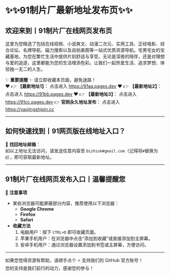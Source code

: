 # :sparkles::sparkles:91制片厂最新地址发布页:sparkles::sparkles:

## 欢迎来到丨**91制片厂在线网页发布页**

这里为您精选了包括在线视频、小说爽文、动漫二次元、实用工具、正经电影、综合论坛、名牌导航、磁力搜索以及自拍美图等一站式优质资源导航。宅男宅女的宝藏基地，为您在繁忙生活中提供片刻舒适与享受。无论是深夜的陪伴，还是对理想与爱的追逐，这里都能为您的生活增添色彩。让我们一起热爱生活、追求梦想、体验独一无二的人生。

✨ **重要提醒** ✨ 请立即收藏本页面，避免迷路！  
❤️ 👉 **【最新地址1】**： 点击进入 https://91aa.pages.dev
❤️ 👉 **【最新地址2】**： 点击进入 https://91bb.pages.dev 
❤️ 👉 **【最新地址3】**： 点击进入 https://91cc.pages.dev
👉 **官网永久地址发布**： 点击进入 https://yaojingshipin.cc

---

## **如何快速找到丨91网页版在线地址入口？**

📧 **找回地址邮箱**：  
如以上地址无法访问，请发送任意内容至 ` Dizhiok#gmail.com `（记得将`#`替换为`@`），即可获取最新地址。

---

## **91制片厂在线网页发布入口丨温馨提醒您**

📌 **注意事项**  
- 某些浏览器可能屏蔽部分内容，推荐使用以下浏览器：  
  - **Google Chrome**  
  - **Firefox**  
  - **Safari**  
- **收藏方法**  
  1. 电脑用户：按下 `CTRL+D` 即可收藏页面。  
  2. 苹果手机用户：在浏览器中点击“添加到收藏”或直接添加到主屏幕。  
  3. 安卓手机用户：通过浏览器设置添加到书签或主屏幕，方便访问。

---

如果您觉得资源有帮助，请顺手点个 ⭐️ 支持我们的 GitHub 官方账号！  
您的支持是我们前行的动力，感谢您的参与！
